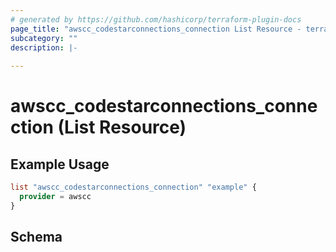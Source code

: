 ```yaml
---
# generated by https://github.com/hashicorp/terraform-plugin-docs
page_title: "awscc_codestarconnections_connection List Resource - terraform-provider-awscc"
subcategory: ""
description: |-
  
---
```


# awscc_codestarconnections_connection (List Resource)



## Example Usage

```terraform
list "awscc_codestarconnections_connection" "example" {
  provider = awscc
}
```

<!-- schema generated by tfplugindocs -->
## Schema
